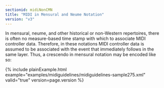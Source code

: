```yaml
---
sectionid: midiNonCMN
title: "MIDI in Mensural and Neume Notation"
version: "v3"
---
```


In mensural, neume, and other historical or non-Western repertoires, there is often
no
measure-based time stamp with which to associate MIDI controller data. Therefore,
in these
notations MIDI controller data is assumed to be associated with the event that immediately
follows in the same layer. Thus, a crescendo in mensural notation may be encoded like
so:

{% include plainExample.html example="examples/midiguidelines/midiguidelines-sample275.xml" valid="true" version=page.version %}
